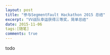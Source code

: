 ```yaml
---
layout: post
title: "参与SegmentFault Hackathon 2015 总结"
excerpt: "VV战队幸运获得三等奖，简单总结"
date: 2015-11-06
tags:[随笔]
comments: true
---
```

todo